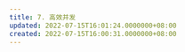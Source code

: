 ```yaml
---
title: 7. 高效并发
updated: 2022-07-15T16:01:24.0000000+08:00
created: 2022-07-15T16:00:31.0000000+08:00
---
```


